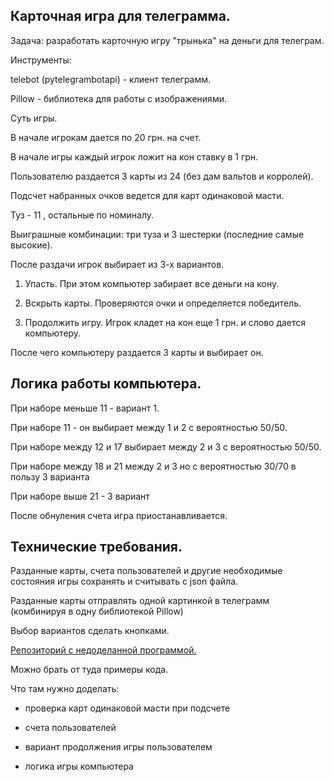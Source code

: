 ## Карточная игра для телеграмма.

Задача: разработать карточную игру "трынька" на деньги для телеграм.

Инструменты: 

telebot (pytelegrambotapi) - клиент телеграмм.

Pillow - библиотека для работы с изображениями.

Суть игры.

В начале игрокам дается по 20 грн. на счет.

В начале игры каждый игрок ложит на кон ставку в 1 грн.

Пользователю раздается 3 карты из 24 (без дам вальтов и корролей).

Подсчет набранных очков ведется для карт одинаковой масти.

Туз - 11 , остальные по номиналу.

Выиграшные комбинации: три туза и 3 шестерки (последние самые высокие).

После раздачи игрок выбирает из 3-х вариантов.

1. Упасть. При этом компьютер забирает все деньги на кону.

2. Вскрыть карты. Проверяются очки и определяется победитель.

3. Продолжить игру. Игрок кладет на кон еще 1 грн. и слово дается компьютеру.

После чего компьютеру раздается 3 карты и выбирает он.

## Логика работы компьютера.

При наборе меньше 11 - вариант 1.

При наборе 11 - он выбирает между 1 и 2 с вероятностью 50/50.

При наборе между 12 и 17 выбирает между 2 и 3 с вероятностью 50/50.

При наборе между 18 и 21 между 2 и 3 но с вероятностью 30/70 в пользу 3 варианта

При наборе выше 21 - 3 вариант

После обнуления счета игра приостанавливается.

## Технические требования.

Разданные карты, счета пользователей и другие необходимые состояния игры сохранять и считывать с json файла.

Разданные карты отправлять одной картинкой в телеграмм (комбинируя в одну библиотекой Pillow)

Выбор вариантов сделать кнопками.

[Репозиторий с недоделанной программой.](https://github.com/zdimon/telegram-cardgame)

Можно брать от туда примеры кода.

Что там нужно доделать:

- проверка карт одинаковой масти при подсчете

- счета пользователей

- вариант продолжения игры пользователем

- логика игры компьютера

 













